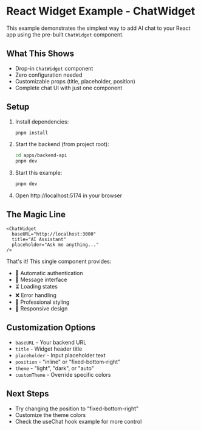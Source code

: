 # React Widget Example - ChatWidget

This example demonstrates the simplest way to add AI chat to your React app using the pre-built `ChatWidget` component.

## What This Shows

- Drop-in `ChatWidget` component
- Zero configuration needed
- Customizable props (title, placeholder, position)
- Complete chat UI with just one component

## Setup

1. Install dependencies:
   ```bash
   pnpm install
   ```

2. Start the backend (from project root):
   ```bash
   cd apps/backend-api
   pnpm dev
   ```

3. Start this example:
   ```bash
   pnpm dev
   ```

4. Open http://localhost:5174 in your browser

## The Magic Line

```tsx
<ChatWidget 
  baseURL="http://localhost:3000"
  title="AI Assistant"
  placeholder="Ask me anything..."
/>
```

That's it! This single component provides:
- 🔐 Automatic authentication
- 💬 Message interface
- ⏳ Loading states
- ❌ Error handling
- 🎨 Professional styling
- 📱 Responsive design

## Customization Options

- `baseURL` - Your backend URL
- `title` - Widget header title
- `placeholder` - Input placeholder text
- `position` - "inline" or "fixed-bottom-right"
- `theme` - "light", "dark", or "auto"
- `customTheme` - Override specific colors

## Next Steps

- Try changing the position to "fixed-bottom-right"
- Customize the theme colors
- Check the useChat hook example for more control